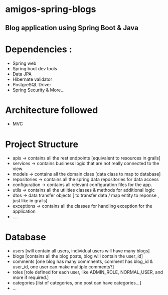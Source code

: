# amigos-spring-blogs
Blog application using Spring Boot &amp; Java 
---------------------------------------------
# Dependencies :
- Spring web
- Spring boot dev tools
- Data JPA
- Hibernate validator
- PostgreSQL Driver
- Spring Security & More...

# Architecture followed
- MVC

# Project Structure
- apis -> contains all the rest endpoints [equivalent to resources in grails]
- services -> contains business logic that are not really connected to the view
- models -> contains all the domain class [data class to map to database]
- repositories -> contains all the spring data repositories for data access
- configuration -> contains all relevant configuration files for the app.
- utils -> contains all the utilities classes & methods for additional logic
- dtos -> data transfer objects [ to transfer data / map entity to reponse , just like in grails]
- exceptions -> contains all the classes for handling exception for the application
- ....

# Database
- users [will contain all users, individual users will have many blogs]
- blogs [contains all the blog posts, blog will contain the user_id]
- comments [one blog has many commnents, comment has blog_id & user_id, one user can make multiple comments?]
- roles  [role defined for each user, like ADMIN_ROLE, NORMAL_USER, and more if required.]
- categories [list of categories, one post can have categories...]
- ...

